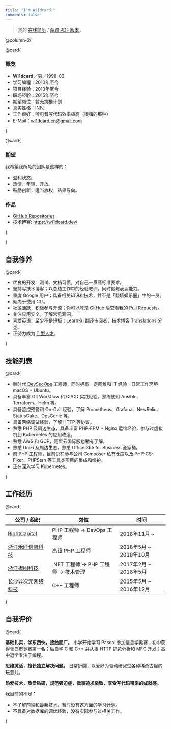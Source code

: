 ```yaml
---
title: "I'm Wi1dcard."
comments: false
---
```


> 我的 [在线简历](https://wi1dcard.dev/resume/) / [获取 PDF 版本](wi1dcard.pdf)。

<!--more-->

@column-2{

@card{

### 概览

- **Wi1dcard**／男／1998-02
- 学习编程：2010年至今
- 项目经验：2013年至今
- 职场经验：2015年至今
- 期望岗位：暂无跳槽计划
- 真实性格：[INFJ](mbti.pdf)
- 工作癖好：听电音写代码效率极高（很嗨的那种）
- E-Mail：[wi1dcard.cn@gmail.com](mailto:wi1dcard.cn@gmail.com)

}

@card{

### 期望

我希望我所处的团队是这样的：

- 盈利状态。
- 热情，年轻，开放。
- 鼓励创新，适当放权，结果导向。

### 作品

- [GitHub Repositories](https://github.com/wi1dcard?utf8=%E2%9C%93&tab=repositories&q=&type=source&language=)
- 技术博客: <https://wi1dcard.dev/>

}

}

## 自我修养

@card{

- 优良的开发、测试、文档习惯，对自己一贯高标准要求。
- 坚持写技术博客；以总结工作中的经验教训，同时锻炼表达能力。
- 重度 Google 用户；具备相关知识和技术，并不是「翻墙娱乐圈」中的一员。
- 倾向于使用 CLI。
- 社区活跃，积极参与开源；你可以登录 GitHub 后查看我的 [Pull Requests](https://github.com/pulls?utf8=%E2%9C%93&q=is%3Apr+sort%3Aupdated-desc+author%3Awi1dcard)。
- 关注应用安全，了解常见漏洞。
- 喜爱英语，至少不是短板；[LearnKu 翻译审阅者](https://learnku.com/users/32249/translations)，技术博客 [Translations 分类](/categories/translations/)。
- 正努力成为 [T 型人才](https://en.wikipedia.org/wiki/T-shaped_skills)。

}

## 技能列表

@card{

- 新时代 [DevSecOps](https://www.redhat.com/en/topics/devops/what-is-devsecops) 工程师，同时拥有一定网维和 IT 经验，日常工作环境 macOS + Ubuntu。
- 具备丰富 Git Workflow 和 CI/CD 实践经验，熟练使用 Ansible、Terraform、Helm 等。
- 具备监控预警和 On-Call 经验，了解 Prometheus、Grafana、NewRelic、StatusCake、OpsGenie 等。
- 具备网络调试经验，了解 HTTP 等协议。
- 熟悉 PHP 及周边生态，具备丰富 PHP-FPM + Nginx 运维经验，参与过虚拟机到 Kubernetes 的应用改造。
- 熟悉 AWS 和 GCP，阿里云国际版也稍有了解。
- 熟悉 UniFi 及周边生态，熟悉 Office 365 for Business 全家桶。
- 前 PHP 工程师，目前仍在参与公司 Composer 私有仓库以及 PHP-CS-Fixer、PHPStan 等工具类项目的集成和维护。
- 正在深入学习 Kubernetes。

}

## 工作经历

@card{

| 公司 / 组织                  | 岗位                                  | 时间                   |
| ---------------------------- | ------------------------------------- | ---------------------- |
| [RightCapital]               | PHP 工程师 -> DevOps 工程师           | 2018年11月 ~           |
| [浙江禾匠信息科技]   | 高级 PHP 工程师                       | 2018年5月 ~ 2018年10月 |
| [浙江椒图科技]               | .NET 工程师 -> PHP 工程师 -> 技术管理 | 2017年2月 ~ 2018年5月  |
| [长沙异次元网络科技] | C++ 工程师                            | 2015年5月 ~ 2016年12月 |

}

[RightCapital]: /employment-history/#RightCapital
[浙江禾匠信息科技]: /employment-history/#浙江禾匠信息科技
[浙江椒图科技]: /employment-history/#浙江椒图科技
[长沙异次元网络科技]: /employment-history/#长沙异次元网络科技

## 自我评价

@card{

**基础扎实，学东西快，接触面广。** 小学开始学习 Pascal 参加信息学奥赛；初中获得青岛市竞赛第一名；后自学 C 和 C++ 并从事 HTTP 抓包分析和 MFC 开发；高中退学专注于编程。

**思维灵活，擅长独立解决问题。** 日常折腾，以爱好为驱动研究过各种稀奇古怪的玩意儿。

**热爱技术，热爱钻研，规范强迫症，做事追求极致，享受写代码带来的成就感。**

我目前的不足：

- 不了解前端和最新技术，暂时没有这方面的学习计划。
- 不具备对数据库的调优经验，没有实际参与过相关工作。

}
